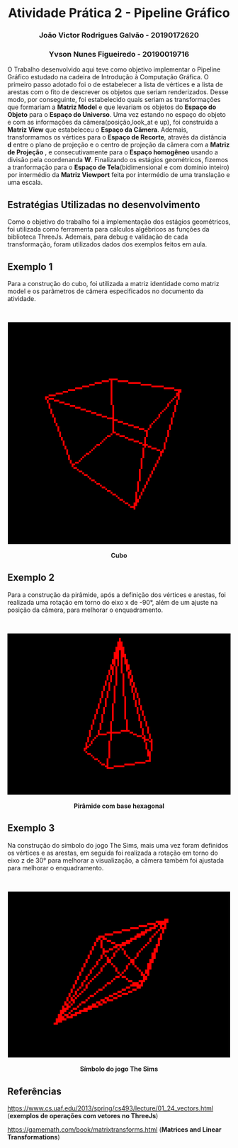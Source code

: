 <h1 align = "center"> Atividade Prática 2 - Pipeline Gráfico </h1>

<h3 align="center"> João Victor Rodrigues Galvão - 20190172620</h3>
<h3 align="center"> Yvson Nunes Figueiredo - 20190019716</h3>

O Trabalho desenvolvido aqui teve como objetivo implementar o Pipeline Gráfico estudado na cadeira de Introdução à Computação Gráfica. O primeiro passo adotado foi o de estabelecer a lista de vértices e a lista de arestas com o fito de descrever os objetos que seriam renderizados. Desse modo, por conseguinte,  foi estabelecido quais seriam as transformações que formariam a **Matriz Model** e  que levariam os objetos do **Espaço do Objeto** para o **Espaço do Universo**. Uma vez estando no espaço do objeto e com as informações da câmera(posição,look_at e up), foi construída a **Matriz View** que estabeleceu o **Espaço da Câmera**. Ademais, transformamos os vértices para o **Espaço de Recorte**, através da distância **d** entre o plano de projeção e o centro de projeção da câmera com a **Matriz de Projeção** , e consecutivamente para o **Espaço homogêneo** usando a divisão pela coordenanda **W**. Finalizando os estágios geométricos, fizemos a tranformação para o **Espaço de Tela**(bidimensional e com domínio inteiro) por intermédio da **Matriz Viewport** feita por intermédio de uma translação e uma escala.

## Estratégias Utilizadas no desenvolvimento

Como o objetivo do trabalho foi a implementação dos estágios geométricos, foi utilizada como ferramenta para cálculos algébricos as funções da biblioteca ThreeJs. Ademais, para debug e validação de cada transformação, foram utilizados dados dos exemplos feitos em aula.

## Exemplo 1

Para a construção do cubo, foi utilizada a matriz identidade como matriz model e os parâmetros de câmera especificados no documento da atividade.

<br>
<p align = "center">
<img  style = "justify-content: center" src="img/cubo.png" alt =   "drawing" width = "503" height = "501">
</p>

<p align = "center">
<b> Cubo</b><p>
</p>

## Exemplo 2

Para a construção da pirâmide, após a definição dos vértices e arestas, foi realizada uma rotação em torno do eixo x de -90°, além de um ajuste na posição da câmera, para melhorar o enquadramento.

<br>
<p align = "center">
<img  style = "justify-content: center" src= "img/piramide.png" alt =   "drawing" width = "506" height = "364">
</p>

<p align = "center">
<b>Pirâmide com base hexagonal</b><p>
</p>

## Exemplo 3

Na construção do símbolo do jogo The Sims, mais uma vez foram definidos os vértices e as arestas, em seguida foi realizada a rotação em torno do eixo z de 30° para melhorar a visualização, a câmera também foi ajustada para melhorar o enquadramento.

<br>
<p align = "center">
<img  style = "justify-content: center" src= "img/thesims.png" alt =   "drawing" width = "501.6" height = "375.6">
</p>

<p align = "center">
<b>Símbolo do jogo The Sims</b><p>
</p>

## Referências

https://www.cs.uaf.edu/2013/spring/cs493/lecture/01_24_vectors.html (**exemplos de operações com vetores no ThreeJs**)

https://gamemath.com/book/matrixtransforms.html (**Matrices and Linear Transformations**)